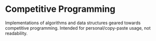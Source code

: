 # Competitive Programming

Implementations of algorithms and data structures geared towards competitive programming. Intended for personal/copy-paste usage, not readability.
